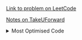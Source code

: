 [Link to problem on LeetCode](https://leetcode.com/problems/maximal-rectangle/)

[Notes on TakeUForward](https://takeuforward.org/dynamic-programming/striver-dp-series-dynamic-programming-problems/)

<details><summary>Most Optimised Code</summary>

![](https://github.com/archishmanghos/code-images/blob/master/DP-Striver/Lec-55.png)

</details>

<!-- Runtime: 34 ms, faster than 99.56% of C++ online submissions for Maximal Rectangle.
Memory Usage: 13 MB, less than 89.66% of C++ online submissions for Maximal Rectangle. -->